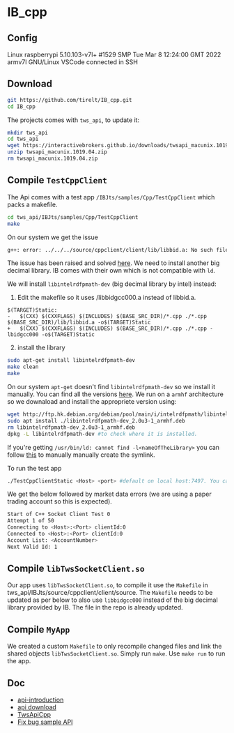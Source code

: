 # IB_cpp

## Config

Linux raspberrypi 5.10.103-v7l+ #1529 SMP Tue Mar 8 12:24:00 GMT 2022 armv7l GNU/Linux
VSCode connected in SSH 

## Download

```Bash
git https://github.com/tirelt/IB_cpp.git
cd IB_cpp
```
The projects comes with `tws_api`, to update it: 
```Bash
mkdir tws_api
cd tws_api
wget https://interactivebrokers.github.io/downloads/twsapi_macunix.1019.04.zip
unzip twsapi_macunix.1019.04.zip
rm twsapi_macunix.1019.04.zip

```

##  Compile `TestCppClient`

The Api comes with a test app `/IBJts/samples/Cpp/TestCppClient` which packs a makefile.

```Bash
cd tws_api/IBJts/samples/Cpp/TestCppClient
make
```
On our system we get the issue 
```Bash
g++: error: ../../../source/cppclient/client/lib/libbid.a: No such file or directory
```
The issue has been raised and solved [here](https://groups.io/g/twsapi/topic/build_problem_with_cppclient/99520064).
We need to install another big decimal library. IB comes with their own which is not compatible with `ld`.

We will install `libintelrdfpmath-dev` (big decimal library by intel) instead:

1. Edit the makefile so it uses /libbidgcc000.a instead of libbid.a.

```
$(TARGET)Static:
-	$(CXX) $(CXXFLAGS) $(INCLUDES) $(BASE_SRC_DIR)/*.cpp ./*.cpp $(BASE_SRC_DIR)/lib/libbid.a -o$(TARGET)Static
+	$(CXX) $(CXXFLAGS) $(INCLUDES) $(BASE_SRC_DIR)/*.cpp ./*.cpp -lbidgcc000 -o$(TARGET)Static
```
2. install the library

```Bash
sudo apt-get install libintelrdfpmath-dev
make clean
make
```
On our system `apt-get` doesn't find `libintelrdfpmath-dev` so we install it manually. You can find all the versions [here](https://packages.debian.org/sid/libintelrdfpmath-dev). We run on a `armhf` architecture so we downaload and install the appropriete version using:

```Bash
wget http://ftp.hk.debian.org/debian/pool/main/i/intelrdfpmath/libintelrdfpmath-dev_2.0u3-1_armhf.deb #manual download
sudo apt install ./libintelrdfpmath-dev_2.0u3-1_armhf.deb
rm libintelrdfpmath-dev_2.0u3-1_armhf.deb
dpkg -L libintelrdfpmath-dev #to check where it is installed.
```
If you're getting `/usr/bin/ld: cannot find -l<nameOfTheLibrary>` you can follow [this](https://stackoverflow.com/questions/16710047/usr-bin-ld-cannot-find-lnameofthelibrary#) to manually manually create the symlink.

To run the test app
```Bash
./TestCppClientStatic <Host> <port> #default on local host:7497. You can change in main.cpp the default
```
We get the below followed by market data errors (we are using a paper trading account so this is expected).

```Bash
Start of C++ Socket Client Test 0
Attempt 1 of 50
Connecting to <Host>:<Port> clientId:0
Connected to <Host>:<Port> clientId:0
Account List: <AccountNumber>
Next Valid Id: 1
```

##  Compile `libTwsSocketClient.so`

Our app uses `libTwsSocketClient.so`, to compile it use the `Makefile` in tws_api/IBJts/source/cppclient/client/source.
The `Makefile` needs to be updated as per below to also use `libbidgcc000` instead of the big decimal library provided by IB. The file in the repo is already updated.

##  Compile `MyApp`

We created a custom `Makefile` to only recompile changed files and link the shared objects `libTwsSocketClient.so`. Simply run `make`.
Use `make run` to run the app.

## Doc

- [api-introduction](https://ibkrcampus.com/ibkr-api-page/twsapi-doc/#api-introduction)
- [api download](https://interactivebrokers.github.io/#)
- [TwsApiCpp](https://github.com/JanBoonen/TwsApiCpp/tree/master)
- [Fix bug sample API](https://groups.io/g/twsapi/topic/build_problem_with_cppclient/99520064)
